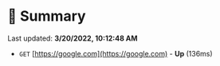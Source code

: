 # 📖 Summary
Last updated: **3/20/2022, 10:12:48 AM**

- `GET` [https://google.com](https://google.com) - **Up** (136ms)
